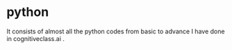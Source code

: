 # python
It consists of almost all the python codes from basic to advance I have done in cognitiveclass.ai .
